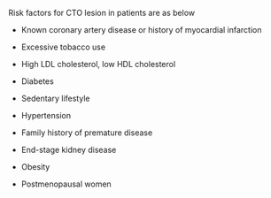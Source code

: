 Risk factors for CTO lesion in patients are as below

- Known coronary artery disease or history of myocardial infarction

- Excessive tobacco use

- High LDL cholesterol, low HDL cholesterol

- Diabetes

- Sedentary lifestyle

- Hypertension

- Family history of premature disease

- End-stage kidney disease

- Obesity

- Postmenopausal women